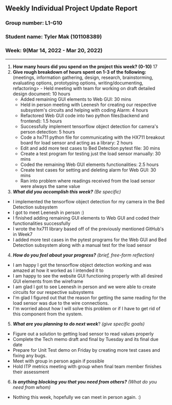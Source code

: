 ## Weekly Individual Project Update Report
### Group number: L1-G10
### Student name: Tyler Mak (101108389)
### Week: 9(Mar 14, 2022 - Mar 20, 2022)
___
1. **How many hours did you spend on the project this week? (0-10)**
   17
2. **Give rough breakdown of hours spent on 1-3 of the following:**
   (meetings, information gathering, design, research, brainstorming, evaluating options, prototyping options, writing/documenting, refactoring>   - Held meeting with team for working on draft detailed design document: 10 hours
   - Added remaining GUI elements to Web GUI: 30 mins
   - Held in person meeting with Leenesh for creating our respective subsystem's circuits and helping with coding Alarm: 4 hours
   - Refactored Web GUI code into two python files(backend and frontend): 1.5 hours
   - Successfully implement tensorflow object detection for camera's person detection: 5 hours
   - Code a hx711 python file for communicating with the HX711 breakout board for load sensor and acting as a library: 2 hours
   - Edit and add more test cases to Bed Detection pytest file: 30 mins
   - Create a test program for testing just the load sensor manually: 30 mins
   - Coded the remaining Web GUI elements functionalities: 2.5 hours
   - Create test cases for setting and deleting alarm for Web GUI: 30 mins
   - Ran into problem where readings received from the load sensor were always the same value
3. ***What did you accomplish this week?*** _(Be specific)_
  - I implemented the tensorflow object detection for my camera in the Bed Detection subsystem
  - I got to meet Leenesh in person :)
  - I finished adding remaining GUI elements to Web GUI and coded their functionalities successfully
  - I wrote the hx711 library based off of the previously mentioned GitHub's in Week7
  - I added more test cases in the pytest programs for the Web GUI and Bed Detection subsystem along with a manual test for the load sensor 
4. ***How do you feel about your progress?*** _(brief, free-form reflection)_
  - I am happy I got the tensorflow object detection working and was amazed at how it worked as I intended it to
  - I am happy to see the website GUI functioning properly with all desired GUI elements from the wireframe 
  - I am glad I got to see Leenesh in person and we were able to create circuits for our respective subsystems
  - I'm glad I figured out that the reason for getting the same reading for the load sensor was due to the wire connections.
  - I'm worried about how I will solve this problem or if I have to get rid of this component from the system.
5. ***What are you planning to do next week***? _(give specific goals)_
  - Figure out a solution to getting load sensor to read values properly
  - Complete the Tech memo draft and final by Tuesday and its final due date
  - Prepare for Unit Test demo on Friday by creating more test cases and fixing any bugs.
  - Meet with group in person again if possible
  - Hold ITP metrics meeting with group when final team member finishes their assessment
6. ***Is anything blocking you that you need from others?*** _(What do you need from whom)_
  - Nothing this week, hopefully we can meet in person again. :)
